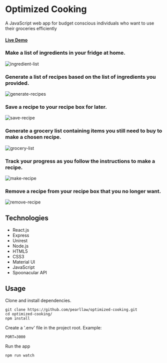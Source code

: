 # Optimized Cooking
A JavaScript web app for budget conscious individuals who want to use their groceries efficiently

#### [Live Demo](...)

### Make a list of ingredients in your fridge at home.
![ingredient-list](https://user-images.githubusercontent.com/35009493/48029886-421b3c00-e104-11e8-8ab6-1570a5b15067.gif)

### Generate a list of recipes based on the list of ingredients you provided.
![generate-recipes](https://user-images.githubusercontent.com/35009493/48029887-421b3c00-e104-11e8-90b8-454f2a299df8.gif)

### Save a recipe to your recipe box for later.
![save-recipe](https://user-images.githubusercontent.com/35009493/48029888-42b3d280-e104-11e8-95e3-30ca22ce6002.gif)

### Generate a grocery list containing items you still need to buy to make a chosen recipe.
![grocery-list](https://user-images.githubusercontent.com/35009493/48029890-42b3d280-e104-11e8-86e3-239266669419.gif)

### Track your progress as you follow the instructions to make a recipe.
![make-recipe](https://user-images.githubusercontent.com/35009493/48029891-42b3d280-e104-11e8-801c-adb50e15fea3.gif)

### Remove a recipe from your recipe box that you no longer want.
![remove-recipe](https://user-images.githubusercontent.com/35009493/48029892-434c6900-e104-11e8-8167-ad073bad61b6.gif)

## Technologies
- React.js
- Express
- Unirest
- Node.js
- HTML5
- CSS3
- Material UI
- JavaScript
- Spoonacular API

## Usage
Clone and install dependencies.
```
git clone https://github.com/pearllaw/optimized-cooking.git
cd optimized-cooking/
npm install
```
Create a '.env' file in the project root. Example:
```
PORT=3000
```
Run the app
```
npm run watch
```
